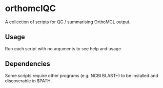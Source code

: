 # orthomclQC
A collection of scripts for QC / summarising OrthoMCL output.

## Usage
Run each script with no arguments to see help and usage.

## Dependencies
Some scripts require other programs (e.g. NCBI BLAST+) to be installed and discoverable in \$PATH.
